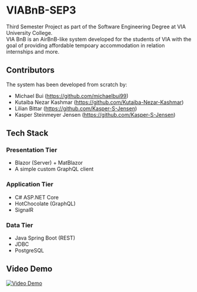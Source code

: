 # VIABnB-SEP3

Third Semester Project as part of the Software Engineering Degree at VIA University College. <br>
VIA BnB is an AirBnB-like system developed for the students of VIA with the goal of providing affordable tempoary accommodation in relation internships and more.

## Contributors

The system has been developed from scratch by: <br>

- Michael Bui (https://github.com/michaelbui99)
- Kutaiba Nezar Kashmar (https://github.com/Kutaiba-Nezar-Kashmar)
- Lilian Bittar (https://github.com/Kasper-S-Jensen)
- Kasper Steinmeyer Jensen (https://github.com/Kasper-S-Jensen)

## Tech Stack

### Presentation Tier

- Blazor (Server) + MatBlazor
- A simple custom GraphQL client

### Application Tier

- C# ASP.NET Core
- HotChocolate (GraphQL)
- SignalR

### Data Tier

- Java Spring Boot (REST)
- JDBC
- PostgreSQL

## Video Demo

[![Video Demo](http://i3.ytimg.com/vi/SHCDYEuTTZg/hqdefault.jpg)](https://www.youtube.com/watch?v=SHCDYEuTTZg)
